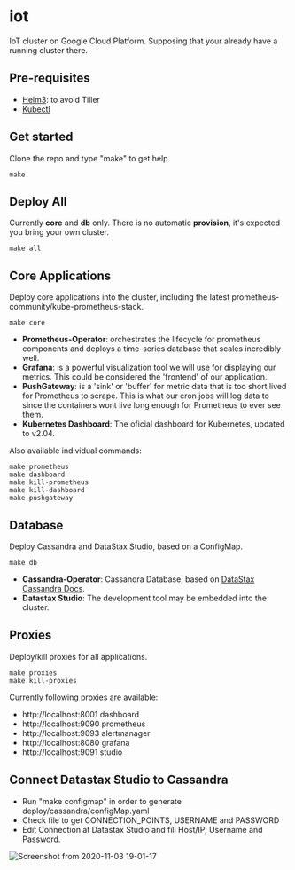 # iot
IoT cluster on Google Cloud Platform. Supposing that your already have a running cluster there.

## Pre-requisites

* [Helm3](https://helm.sh/docs/intro/install/ "Helm Installation"): to avoid Tiller
* [Kubectl](https://kubernetes.io/docs/tasks/tools/install-kubectl/ "Kubectl Installation")

## Get started

Clone the repo and type "make" to get help.

    make

## Deploy All

Currently **core** and **db** only. There is no automatic **provision**, it's expected you bring your own cluster.

    make all

## Core Applications

Deploy core applications into the cluster, including the latest prometheus-community/kube-prometheus-stack. 

    make core

* **Prometheus-Operator**: orchestrates the lifecycle for prometheus components and deploys a time-series database that scales incredibly well.
* **Grafana**: is a powerful visualization tool we will use for displaying our metrics. This could be considered the 'frontend' of our application.
* **PushGateway**: is a 'sink' or 'buffer' for metric data that is too short lived for Prometheus to scrape. This is what our cron jobs will log data to since the containers wont live long enough for Prometheus to ever see them.
* **Kubernetes Dashboard**: The oficial dashboard for Kubernetes, updated to v2.04.

Also available individual commands:

    make prometheus
    make dashboard
    make kill-prometheus
    make kill-dashboard
    make pushgateway

## Database

Deploy Cassandra and DataStax Studio, based on a ConfigMap.

    make db

* **Cassandra-Operator**: Cassandra Database, based on [DataStax Cassandra Docs](https://docs.datastax.com/en/cass-operator/doc/cass-operator/cassOperatorGettingStarted.html).
* **Datastax Studio**: The development tool may be embedded into the cluster.

## Proxies

Deploy/kill proxies for all applications.

    make proxies
    make kill-proxies

Currently following proxies are available:

- http://localhost:8001 dashboard
- http://localhost:9090 prometheus
- http://localhost:9093 alertmanager
- http://localhost:8080 grafana
- http://localhost:9091 studio

## Connect Datastax Studio to Cassandra

- Run "make configmap" in order to generate deploy/cassandra/configMap.yaml
- Check file to get CONNECTION_POINTS, USERNAME and PASSWORD
- Edit Connection at Datastax Studio and fill Host/IP, Username and Password.

![Screenshot from 2020-11-03 19-01-17](https://user-images.githubusercontent.com/86032/98122828-df461200-1e8f-11eb-8a52-ce30480e6474.png)
